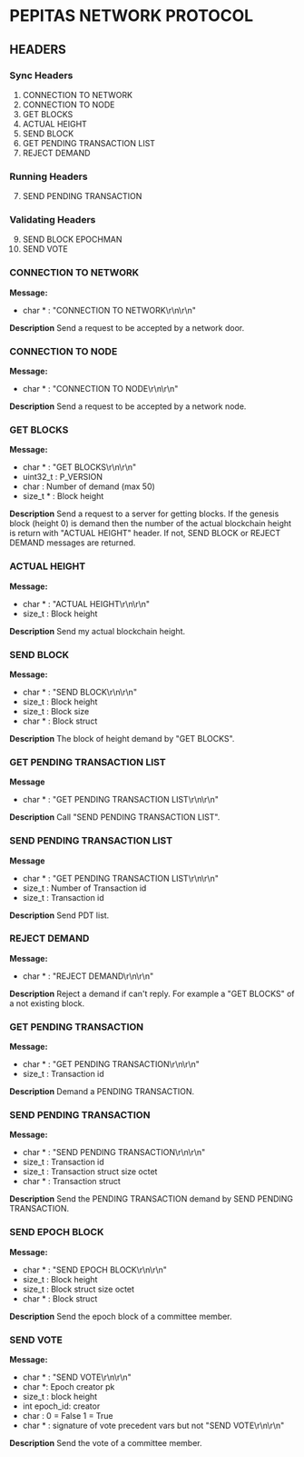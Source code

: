 # PEPITAS NETWORK PROTOCOL

## HEADERS

### Sync Headers
 1. CONNECTION TO NETWORK
 2. CONNECTION TO NODE
 3. GET BLOCKS
 4. ACTUAL HEIGHT
 5. SEND BLOCK
 6. GET PENDING TRANSACTION LIST
 7. REJECT DEMAND
### Running Headers
 7. SEND PENDING TRANSACTION
### Validating Headers
 9. SEND BLOCK EPOCHMAN
 10. SEND VOTE 

### CONNECTION TO NETWORK
**Message:**
- char * : "CONNECTION TO NETWORK\r\n\r\n"

**Description**
Send a request to be accepted by a network door.

### CONNECTION TO NODE
**Message:**
- char * : "CONNECTION TO NODE\r\n\r\n"

**Description**
Send a request to be accepted by a network node.
### GET BLOCKS
**Message:**
- char * : "GET BLOCKS\r\n\r\n"
- uint32_t : P_VERSION
- char : Number of demand (max 50)
- size_t * : Block height

**Description**
Send a request to a server for getting blocks. If the genesis block (height 0) is demand then the number of the actual blockchain height is return with "ACTUAL HEIGHT" header. If not, SEND BLOCK or REJECT DEMAND messages are returned.
### ACTUAL HEIGHT
**Message:**
- char * : "ACTUAL HEIGHT\r\n\r\n"
- size_t : Block height

**Description**
Send my actual blockchain height.
### SEND BLOCK
**Message:**
- char * : "SEND BLOCK\r\n\r\n"
- size_t : Block height
- size_t : Block size
- char * : Block struct

**Description**
The block of height demand by "GET BLOCKS".
### GET PENDING TRANSACTION LIST
**Message**
- char * : "GET PENDING TRANSACTION LIST\r\n\r\n"

**Description**
Call "SEND PENDING TRANSACTION LIST".
### SEND PENDING TRANSACTION LIST
**Message**
- char * : "GET PENDING TRANSACTION LIST\r\n\r\n"
- size_t : Number of Transaction id
- size_t : Transaction id

**Description**
Send PDT list.
### REJECT DEMAND
**Message:**
- char * : "REJECT DEMAND\r\n\r\n"

**Description**
Reject a demand if can't reply. For example a "GET BLOCKS" of a not existing block.

### GET PENDING TRANSACTION
**Message:**
- char * : "GET PENDING TRANSACTION\r\n\r\n"
- size_t : Transaction id

**Description**
Demand a PENDING TRANSACTION.
### SEND PENDING TRANSACTION
**Message:**
- char * : "SEND PENDING TRANSACTION\r\n\r\n"
- size_t : Transaction id
- size_t : Transaction struct size octet
- char * : Transaction struct

**Description**
Send the PENDING TRANSACTION demand by SEND PENDING TRANSACTION.
### SEND EPOCH BLOCK
**Message:**
- char * : "SEND EPOCH BLOCK\r\n\r\n"
- size_t : Block height
- size_t : Block struct size octet
- char * : Block struct

**Description**
Send the epoch block of a committee member.

### SEND VOTE
**Message:**

- char * : "SEND VOTE\r\n\r\n"
- char *: Epoch creator pk
- size_t : block height
- int  epoch_id: creator
- char : 0 = False 1 = True 
- char * : signature of vote precedent vars but not "SEND VOTE\r\n\r\n"

**Description**
Send the vote of a committee member.